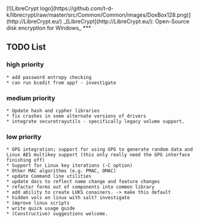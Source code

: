 

<meta content="text/html; charset=UTF-8" http-equiv="Content-Type">
<meta name="keywords" content="disk encryption, security, transparent, AES, plausible deniability, virtual drive, Linux, MS Windows, portable, USB drive, partition">
<meta name="description" content="LibreCrypt: An Open-Source transparent encryption program for PCs. With this software, you can create one or more &quot;containers&quot; on your PC - which appear as disks, anything written to these disks is automatically encrypted before being stored on your hard drive.">

<meta name="author" content="Sarah Dean">
<meta name="copyright" content="Copyright 2004, 2005, 2006, 2007, 2008 Sarah Dean 2015 tdk">


<TITLE>TODO List</TITLE>

<link href="https://raw.githubusercontent.com/t-d-k/librecrypt/master/docs/styles_common.css" rel="stylesheet" type="text/css">


<link rel="shortcut icon" href="https://github.com/t-d-k/librecrypt/raw/master/src/Common/Common/images/DoxBox.ico" type="image/x-icon">

<SPAN CLASS="master_link">
[![LibreCrypt logo](https://github.com/t-d-k/librecrypt/raw/master/src/Common/Common/images/DoxBox128.png)](http://LibreCrypt.eu/)
</SPAN>
<SPAN CLASS="master_title">
_[LibreCrypt](http://LibreCrypt.eu/): Open-Source disk encryption for Windows_
</SPAN>
***

                  
## TODO List
### high priority	
	* add password entropy checking
	* can run bcedit from app? - investigate
### medium priority
	* Update hash and cypher libraries
	* fix crashes in some alternate versions of drivers
	* integrate securetrayutils - specifically legacy volume support.	
### low priority	
	* GPG integration; support for using GPG to generate random data and Linux AES multikey support (this only really need the GPG interface finishing off) 
	* Support for Linux key iterations (-C option)
	* Other MAC algorithms (e.g. PMAC, OMAC)
	* update Command line utilities
	* update docs to reflect name change and feature changes
	* refactor forms out of components into common library	
	* add ability to create LUKS conainers. -> make this default 
	* hidden vols on linux with salt? investigate
	* improve linux scripts
	* write quick usage guide
	* (Constructive) suggestions welcome.




